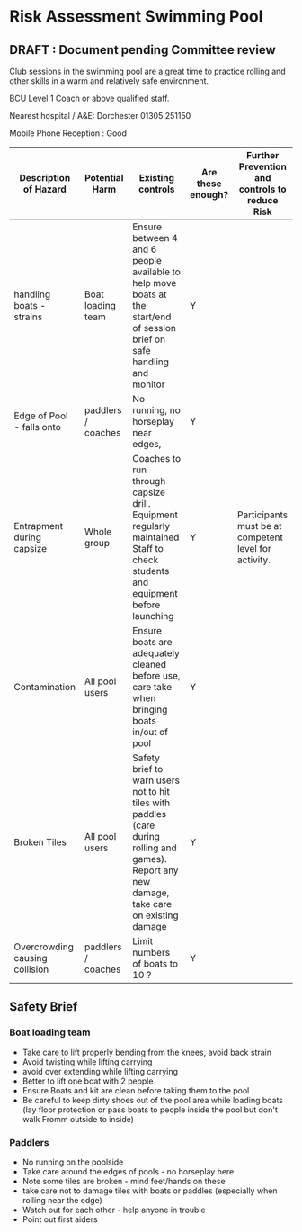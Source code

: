 # Risk Assessment Swimming Pool #

## DRAFT : Document pending Committee review ##

Club sessions in the swimming pool are a great time to practice rolling and other skills in a warm and relatively safe environment.

BCU Level 1 Coach or above qualified staff.

Nearest hospital / A&E: Dorchester   01305 251150 

Mobile Phone Reception : Good



| Description of Hazard          | Potential Harm         |  Existing controls | Are these enough? | Further Prevention and controls to reduce Risk | 
|--------------------------------|------------------------|--------------------|-------------------|------------------------|
| handling boats - strains       |  Boat loading team     | Ensure between 4 and 6 people available to help move boats at the start/end of session<br />brief on safe handling and monitor | Y |   |
| Edge of Pool - falls onto      |   paddlers / coaches   | No running, no horseplay near edges,  | Y |   |
| Entrapment during capsize      | Whole group            | Coaches to run through capsize drill. <br />Equipment regularly maintained<br />Staff to check students and equipment before launching | Y | Participants must be at competent level for activity.     | 
| Contamination                  | All pool users         | Ensure boats are adequately cleaned before use, care take when bringing boats in/out of pool | Y | |
| Broken Tiles                   | All pool users         | Safety brief to warn users not to hit tiles with paddles (care during rolling and games). Report any new damage, take care on existing damage | Y |  |
| Overcrowding causing collision | paddlers / coaches     |  Limit numbers of boats to 10 ? | Y |  | 




## Safety Brief ## 

### Boat loading team ###

 * Take care to lift properly bending from the knees, avoid back strain
 * Avoid twisting while lifting carrying
 * avoid over extending while lifting carrying
 * Better to lift one boat with 2 people
 * Ensure Boats and kit are clean before taking them to the pool
 * Be careful to keep dirty shoes out of the pool area while loading boats (lay floor protection or pass boats to people inside the pool but don't walk Fromm outside to inside) 


### Paddlers ###

 * No running on the poolside
 * Take care around the edges of pools - no horseplay here
 * Note some tiles are broken - mind feet/hands on these
 * take care not to damage tiles with boats or paddles (especially when rolling near the edge)
 * Watch out for each other - help anyone in trouble
 * Point out first aiders

